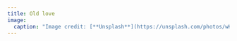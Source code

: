 ```yaml
---
title: Old love
image:
  caption: "Image credit: [**Unsplash**](https://unsplash.com/photos/wHaQ4XJ9SgY)"
---
```

